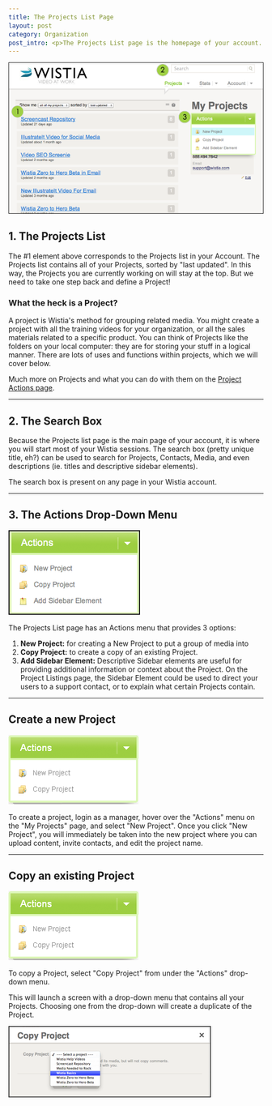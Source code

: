 ```yaml
---
title: The Projects List Page
layout: post
category: Organization
post_intro: <p>The Projects List page is the homepage of your account.  From here, you can navigate to your Projects and create new ones.</p>
---
```


<div class="post_image center"><img src="/images/projects_list.png" alt="projects_list" width="600px" /></div>


## 1. The Projects List

The #1 element above corresponds to the Projects list in your Account.  The Projects list contains all of your Projects, sorted by "last updated".  In this way, the Projects you are currently working on will stay at the top.  But we need to take one step back and define a Project!

### What the heck is a Project?

A project is Wistia's method for grouping related media. You might create a project with all the training videos for your organization, or all the sales materials related to a specific product. You can think of Projects like the folders on your local computer: they are for storing your stuff in a logical manner.  There are lots of uses and functions within projects, which we will cover below.

Much more on Projects and what you can do with them on the [Project Actions page](/projects.html).

---

## 2. The Search Box

Because the Projects list page is the main page of your account, it is where you will start most of your Wistia sessions.  The search box (pretty unique title, eh?) can be used to search for Projects, Contacts, Media, and even descriptions (ie. titles and descriptive sidebar elements).

The search box is present on any page in your Wistia account.

---

## 3. The Actions Drop-Down Menu

<div class="post_image float_right"><img src="/images/actions_drop_down.png" alt="actions_drop_down" /></div>

The Projects List page has an <span class="code">Actions</span> menu that provides 3 options:

 1.  **New Project:** for creating a New Project to put a group of media into
 2.  **Copy Project:** to create a copy of an existing Project.
 3.  **Add Sidebar Element:** Descriptive Sidebar elements are useful for providing additional information or context about the Project.  On the Project Listings page, the Sidebar Element could be used to direct your users to a support contact, or to explain what certain Projects contain.

---

## Create a new Project

<div class="post_image float_right"><img src="/images/new-project.png" alt="new-project" /></div>

To create a project, login as a manager, hover over the "Actions" menu on the "My Projects" page, and select "New Project".  Once you click "New Project", you will immediately be taken into the new project where you can upload content, invite contacts, and edit the project name.

---

## Copy an existing Project

<div class="post_image float_right"><img src="/images/new-project.png" alt="new-project" /></div>

To copy a Project, select "Copy Project" from under the "Actions" drop-down menu.

This will launch a screen with a drop-down menu that contains all your Projects.  Choosing one from the drop-down will create a duplicate of the Project.

<div class="post_image center"><img src="/images/copy2.png" alt="copy2" /></div>


